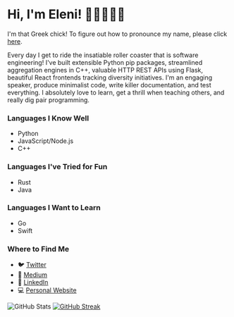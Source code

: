 # Hi, I'm Eleni! 👋🏼👩🏻‍💻

I'm that Greek chick! To figure out how to pronounce my name, please click
[here].

Every day I get to ride the insatiable roller coaster that is software
engineering! I've built extensible Python pip packages, streamlined aggregation
engines in C++, valuable HTTP REST APIs using Flask, beautiful React frontends
tracking diversity initiatives. I'm an engaging speaker, produce minimalist
code, write killer documentation, and test everything. I absolutely love to
learn, get a thrill when teaching others, and really dig pair programming.

### Languages I Know Well

- Python
- JavaScript/Node.js
- C++

### Languages I've Tried for Fun

- Rust
- Java

### Languages I Want to Learn

- Go
- Swift

### Where to Find Me

- :bird: [Twitter]
- :book: [Medium]
- :briefcase: [LinkedIn]
- :computer: [Personal Website]

![GitHub Stats] [![GitHub Streak]][streak stats]

[here]: https://www.youtube.com/watch?v=45zN5WnKEgo
[twitter]: https://twitter.com/datgreekchick
[medium]: https://datgreekchick.medium.com/
[linkedin]: https://www.linkedin.com/in/eleniarvanitis/
[personal website]: https://www.eleniarvanitis.com
[github stats]:
  https://github-readme-stats.vercel.app/api?username=datgreekchick&count_private=true&theme=algolia&show_icons=true
[github streak]:
  https://github-readme-streak-stats.herokuapp.com?user=DatGreekChick&theme=algolia&date_format=j%20M%5B%20Y%5D
[streak stats]: https://git.io/streak-stats
